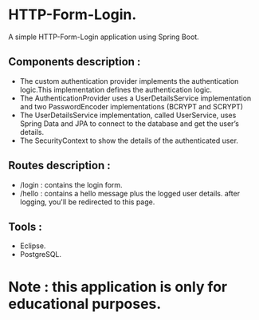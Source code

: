 # HTTP-Form-Login.
A simple HTTP-Form-Login application using Spring Boot.
## Components description : 
- The custom authentication provider implements the authentication logic.This implementation defines the authentication logic.
- The AuthenticationProvider uses a UserDetailsService implementation and two PasswordEncoder implementations (BCRYPT and SCRYPT)
- The UserDetailsService implementation, called UserService, uses Spring Data and JPA to connect to the database and get the user’s details.
- The SecurityContext to show the details of the authenticated user. 

## Routes description : 
- /login : contains the login form.
- /hello : contains a hello message plus the logged user details. after logging, you'll be redirected to this page.

## Tools : 

- Eclipse.
- PostgreSQL.

# Note : this application is only for educational purposes.
